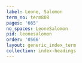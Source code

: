 ```yaml
---
label: Leone, Salomon
term_no: term808
pages: '665'
no_spaces: LeoneSalomon
pid: leonesalomon
order: '0566'
layout: generic_index_term
collection: index-headings
---
```

